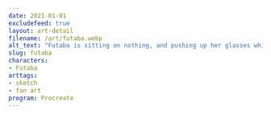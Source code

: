 ```yaml
---
date: 2021-01-01
excludefeed: true
layout: art-detail
filename: /art/futaba.webp
alt_text: "Futaba is sitting on nothing, and pushing up her glasses while sticking her tounge out."
slug: futaba
characters:
- Futaba
arttags:
- sketch
- fan art
program: Procreate
---
```

